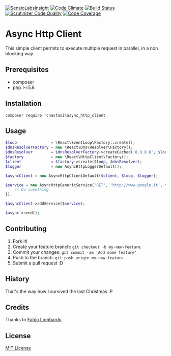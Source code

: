 [![SensioLabsInsight](https://insight.sensiolabs.com/projects/48fc9351-e25a-4ff9-8559-f1030031a707/big.png)](https://insight.sensiolabs.com/projects/48fc9351-e25a-4ff9-8559-f1030031a707)
[![Code Climate](https://codeclimate.com/github/cnastasi/async_http_client/badges/gpa.svg)](https://codeclimate.com/github/cnastasi/async_http_client)
[![Build Status](https://travis-ci.org/cnastasi/async_http_client.svg?branch=master)](https://travis-ci.org/cnastasi/async_http_client)
[![Scrutinizer Code Quality](https://scrutinizer-ci.com/g/cnastasi/async_http_client/badges/quality-score.png?b=master)](https://scrutinizer-ci.com/g/cnastasi/async_http_client/?branch=master)
[![Code Coverage](https://scrutinizer-ci.com/g/cnastasi/async_http_client/badges/coverage.png?b=master)](https://scrutinizer-ci.com/g/cnastasi/async_http_client/?branch=master)

# Async Http Client
This simple client permits to execute multiple request in parallel, in a non blocking way.

## Prerequisites
- composer
- php >=5.6

## Installation
`composer require 'cnastasi\async_http_client`

## Usage
```php
$loop               = \React\EventLoop\Factory::create();
$dnsResolverFactory = new \React\Dns\Resolver\Factory();
$dnsResolver        = $dnsResolverFactory->createCached('8.8.8.8', $loop);
$factory            = new \React\HttpClient\Factory();
$client             = $factory->create($loop, $dnsResolver);
$logger             = new AsyncHttpLoggerDefault();

$asyncClient = new AsyncHttpClientDefault($client, $loop, $logger);

$service = new AsyncHttpGenericService('GET', 'http://www.google.it', function ($data, $request) {
    // Do something
});

$asyncClient->addService($service);

$async->send();
```
## Contributing
1. Fork it!
2. Create your feature branch: `git checkout -b my-new-feature`
3. Commit your changes: `git commit -am 'Add some feature'`
4. Push to the branch: `git push origin my-new-feature`
5. Submit a pull request :D
## History
That's the way how I survived the last Christmas :P 
## Credits
Thanks to [Fabio Lombardo](https://github.com/lombax85 "Fabio Lombardo github's page")
## License
[MIT License](https://github.com/cnastasi/async_http_client/blob/master/LICENSE)